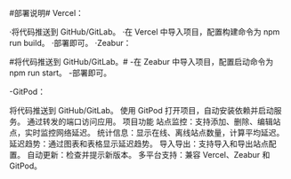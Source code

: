 #部署说明#
Vercel：

·将代码推送到 GitHub/GitLab。
·在 Vercel 中导入项目，配置构建命令为 npm run build。
·部署即可。
·Zeabur：

#将代码推送到 GitHub/GitLab。#
-在 Zeabur 中导入项目，配置启动命令为 npm run start。
-部署即可。

-GitPod：

将代码推送到 GitHub/GitLab。
使用 GitPod 打开项目，自动安装依赖并启动服务。
通过转发的端口访问应用。
项目功能
站点监控：支持添加、删除、编辑站点，实时监控网络延迟。
统计信息：显示在线、离线站点数量，计算平均延迟。
延迟趋势：通过图表和表格显示延迟趋势。
导入导出：支持导入和导出站点配置。
自动更新：检查并提示新版本。
多平台支持：兼容 Vercel、Zeabur 和 GitPod。

